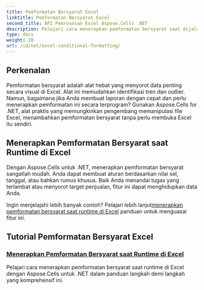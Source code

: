 ```yaml
---
title: Pemformatan Bersyarat Excel
linktitle: Pemformatan Bersyarat Excel
second_title: API Pemrosesan Excel Aspose.Cells .NET
description: Pelajari cara menerapkan pemformatan bersyarat saat dijalankan di Excel menggunakan Aspose.Cells untuk .NET. Panduan langkah demi langkah ini membantu pengembang mengotomatiskan pemformatan Excel.
type: docs
weight: 28
url: /id/net/excel-conditional-formatting/
---
```

## Perkenalan

Pemformatan bersyarat adalah alat hebat yang menyorot data penting secara visual di Excel. Alat ini memudahkan identifikasi tren dan outlier. Namun, bagaimana jika Anda membuat laporan dengan cepat dan perlu menerapkan pemformatan ini secara terprogram? Gunakan Aspose.Cells for .NET, alat praktis yang memungkinkan pengembang memanipulasi file Excel, menambahkan pemformatan bersyarat tanpa perlu membuka Excel itu sendiri.

## Menerapkan Pemformatan Bersyarat saat Runtime di Excel

Dengan Aspose.Cells untuk .NET, menerapkan pemformatan bersyarat sangatlah mudah. Anda dapat membuat aturan berdasarkan nilai sel, tanggal, atau bahkan rumus khusus. Baik Anda menandai tugas yang terlambat atau menyorot target penjualan, fitur ini dapat menghidupkan data Anda.

 Ingin menjelajahi lebih banyak contoh? Pelajari lebih lanjut[menerapkan pemformatan bersyarat saat runtime di Excel](./applying-conditional-formatting-at-runtime/) panduan untuk menguasai fitur ini.



## Tutorial Pemformatan Bersyarat Excel
### [Menerapkan Pemformatan Bersyarat saat Runtime di Excel](./applying-conditional-formatting-at-runtime/)
Pelajari cara menerapkan pemformatan bersyarat saat runtime di Excel dengan Aspose.Cells untuk .NET dalam panduan langkah demi langkah yang komprehensif ini.